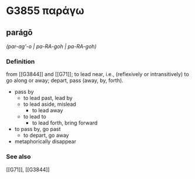 # G3855 παράγω

## parágō

_(par-ag'-o | pa-RA-goh | pa-RA-goh)_

### Definition

from [[G3844]] and [[G71]]; to lead near, i.e., (reflexively or intransitively) to go along or away; depart, pass (away, by, forth).

- pass by
  - to lead past, lead by
  - to lead aside, mislead
    - to lead away
  - to lead to
    - to lead forth, bring forward
- to pass by, go past
  - to depart, go away
- metaphorically disappear

### See also

[[G71]], [[G3844]]

